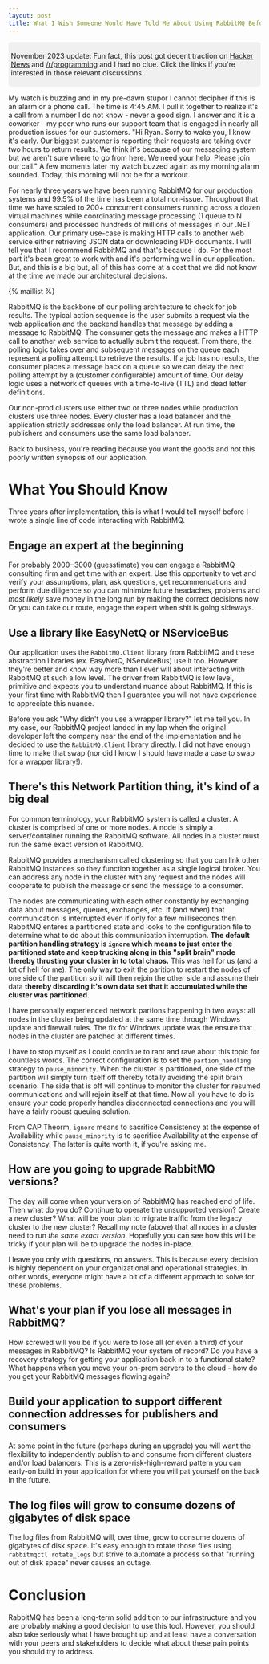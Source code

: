 ```yaml
---
layout: post
title: What I Wish Someone Would Have Told Me About Using RabbitMQ Before It Was Too Late
---
```


<div style="background-color: #F0F0F0; margin: 0; padding: 5px; border-radius: 5px;">
<p>November 2023 update: Fun fact, this post got decent traction on <a href="https://news.ycombinator.com/item?id=32091550" target="_blank">Hacker News</a> and <a href="https://www.reddit.com/r/programming/comments/w0f39y/what_i_wish_someone_would_have_told_me_about/" target="_blank">/r/programming</a> and I had no clue. Click the links if you're interested in those relevant discussions.
</p>
</div>

My watch is buzzing and in my pre-dawn stupor I cannot decipher if this is an alarm or a phone call. The time is 4:45 AM. I pull it together to realize it's a call from a number I do not know - never a good sign. I answer and it is a coworker - my peer who runs our support team that is engaged in nearly all production issues for our customers. "Hi Ryan. Sorry to wake you, I know it's early. Our biggest customer is reporting their requests are taking over two hours to return results. We think it's because of our messaging system but we aren't sure where to go from here. We need your help. Please join our call." A few moments later my watch buzzed again as my morning alarm sounded. Today, this morning will not be for a workout.

For nearly three years we have been running RabbitMQ for our production systems and 99.5% of the time has been a total non-issue. Throughout that time we have scaled to 200+ concurrent consumers running across a dozen virtual machines while coordinating message processing (1 queue to N consumers) and processed hundreds of millions of messages in our .NET application. Our primary use-case is making HTTP calls to another web service either retrieving JSON data or downloading PDF documents. I will tell you that I recommend RabbitMQ and that's because I do. For the most part it's been great to work with and it's performing well in our application. But, and this is a big but, all of this has come at a cost that we did not know at the time we made our architectural decisions.

{% maillist %}

RabbitMQ is the backbone of our polling architecture to check for job results. The typical action sequence is the user submits a request via the web application and the backend handles that message by adding a message to RabbitMQ. The consumer gets the message and makes a HTTP call to another web service to actually submit the request. From there, the polling logic takes over and subsequent messages on the queue each represent a polling attempt to retrieve the results. If a job has no results, the consumer places a message back on a queue so we can delay the next polling attempt by a (customer configurable) amount of time. Our delay logic uses a network of queues with a time-to-live (TTL) and dead letter definitions.

Our non-prod clusters use either two or three nodes while production clusters use three nodes. Every cluster has a load balancer and the application strictly addresses only the load balancer. At run time, the publishers and consumers use the same load balancer.

Back to business, you're reading because you want the goods and not this poorly written synopsis of our application.

# What You Should Know

Three years after implementation, this is what I would tell myself before I wrote a single line of code interacting with RabbitMQ.

## Engage an expert at the beginning

For probably $2000-$3000 (guesstimate) you can engage a RabbitMQ consulting firm and get time with an expert. Use this opportunity to vet and verify your assumptions, plan, ask questions, get recommendations and perform due diligence so you can minimize future headaches, problems and _most likely_ save money in the long run by making the correct decisions now. Or you can take our route, engage the expert when shit is going sideways.

## Use a library like EasyNetQ or NServiceBus

Our application uses the `RabbitMQ.Client` library from RabbitMQ and these abstraction libraries (ex. EasyNetQ, NServiceBus) use it too. However they're better and know way more than I ever will about interacting with RabbitMQ at such a low level. The driver from RabbitMQ is low level, primitive and expects you to understand nuance about RabbitMQ. If this is your first time with RabbitMQ then I guarantee you will not have experience to appreciate this nuance.

Before you ask "Why didn't you use a wrapper library?" let me tell you. In my case, our RabbitMQ project landed in my lap when the original developer left the company near the end of the implementation and he decided to use the `RabbitMQ.Client` library directly. I did not have enough time to make that swap (nor did I know I should have made a case to swap for a wrapper library!).

## There's this Network Partition thing, it's kind of a big deal

For common terminology, your RabbitMQ system is called a cluster. A cluster is comprised of one or more nodes. A node is simply a server/container running the RabbitMQ software. All nodes in a cluster must run the same exact version of RabbitMQ.

RabbitMQ provides a mechanism called clustering so that you can link other RabbitMQ instances so they function together as a single logical broker. You can address any node in the cluster with any request and the nodes will cooperate to publish the message or send the message to a consumer.

The nodes are communicating with each other constantly by exchanging data about messages, queues, exchanges, etc. If (and when) that communication is interrupted even if only for a few milliseconds then RabbitMQ enteres a partitioned state and looks to the configuration file to determine what to do about this communication interruption. **The default partition handling strategy is `ignore` which means to just enter the partitioned state and keep trucking along in this "split brain" mode thereby thrusting your cluster in to total chaos.** This was hell for us (and a lot of hell for me). The only way to exit the parition to restart the nodes of one side of the partition so it will then rejoin the other side and assume their data **thereby discarding it's own data set that it accumulated while the cluster was partitioned**.

I have personally experienced network partions happening in two ways: all nodes in the cluster being updated at the same time through Windows update and firewall rules. The fix for Windows update was the ensure that nodes in the cluster are patched at different times.

I have to stop myself as I could continue to rant and rave about this topic for countless words. The correct configuration is to set the `partion_handling` strategy to `pause_minority`. When the cluster is partitioned, one side of the partition will simply turn itself off thereby totally avoiding the split brain scenario. The side that is off will continue to monitor the cluster for resumed communications and will rejoin itself at that time. Now all you have to do is ensure your code properly handles disconnected connections and you will have a fairly robust queuing solution.

From CAP Theorm, `ignore` means to sacrifice Consistency at the expense of Availability while `pause_minority` is to sacrifice Availability at the expense of Consistency. The latter is quite worth it, if you're asking me.

## How are you going to upgrade RabbitMQ versions?

The day will come when your version of RabbitMQ has reached end of life. Then what do you do? Continue to operate the unsupported version? Create a new cluster? What will be your plan to migrate traffic from the legacy cluster to the new cluster? Recall my note (above) that all nodes in a cluster need to run _the same exact version_. Hopefully you can see how this will be tricky if your plan will be to upgrade the nodes in-place.

I leave you only with questions, no answers. This is because every decision is highly dependent on your organizational and operational strategies. In other words, everyone might have a bit of a different approach to solve for these problems.

## What's your plan if you lose all messages in RabbitMQ?

How screwed will you be if you were to lose all (or even a third) of your messages in RabbitMQ? Is RabbitMQ your system of record? Do you have a recovery strategy for getting your application back in to a functional state? What happens when you move your on-prem servers to the cloud - how do you get your RabbitMQ messages flowing again?

## Build your application to support different connection addresses for publishers and consumers

At some point in the future (perhaps during an upgrade) you will want the flexibility to independently publish to and consume from different clusters and/or load balancers. This is a zero-risk-high-reward pattern you can early-on build in your application for where you will pat yourself on the back in the future.

## The log files will grow to consume dozens of gigabytes of disk space

The log files from RabbitMQ will, over time, grow to consume dozens of gigabytes of disk space. It's easy enough to rotate those files using `rabbitmqctl rotate_logs` but strive to automate a process so that "running out of disk space" never causes an outage.

# Conclusion

RabbitMQ has been a long-term solid addition to our infrastructure and you are probably making a good decision to use this tool. However, you should also take seriously what I have brought up and at least have a conversation with your peers and stakeholders to decide what about these pain points you should try to address.
